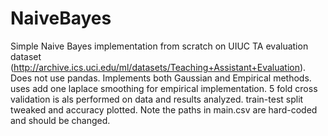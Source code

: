 # NaiveBayes
Simple Naive Bayes implementation from scratch on UIUC TA evaluation dataset (http://archive.ics.uci.edu/ml/datasets/Teaching+Assistant+Evaluation).
Does not use pandas. Implements both Gaussian and Empirical methods. uses add one laplace smoothing for empirical implementation.
5 fold cross validation is als performed on data and results analyzed.
train-test split tweaked and accuracy plotted.
Note the paths in main.csv are hard-coded and should be changed.
